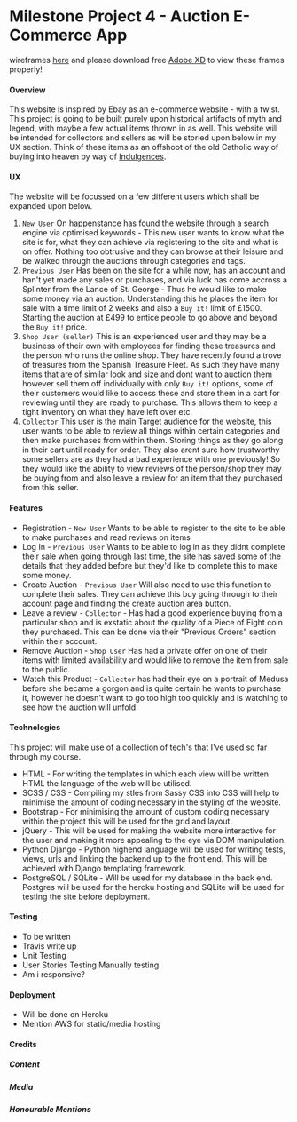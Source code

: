 # Milestone Project 4 - Auction E-Commerce App
wireframes [here](https://drive.google.com/open?id=1eMpOrnaVDADfW-CZU_iwkKvDAcTaU4fH) and please download free [Adobe XD](https://www.adobe.com/lu_de/products/xd.html) to view these frames properly!

#### Overview
This website is inspired by Ebay as an e-commerce website - with a twist. This project is going to be built purely upon historical artifacts of myth and legend, with maybe a few actual items thrown in as well. This website will be intended for collectors and sellers as will be storied upon below in my UX section. Think of these items as an offshoot of the old Catholic way of buying into heaven by way of [Indulgences](https://en.wikipedia.org/wiki/Indulgence). 

#### UX
The website will be focussed on a few different users which shall be expanded upon below.
1. `New User` On happenstance has found the website through a search engine via optimised keywords - This new user wants to know what the site is for, what they can achieve via registering to the site and what is on offer. Nothing too obtrusive and they can browse at their leisure and be walked through the auctions through categories and tags.
2. `Previous User` Has been on the site for a while now, has an account and han't yet made any sales or purchases, and via luck has come accross a Splinter from the Lance of St. George - Thus he would like to make some money via an auction. Understanding this he places the item for sale with a time limit of 2 weeks and also a `Buy it!` limit of £1500. Starting the auction at £499 to entice people to go above and beyond the `Buy it!` price.
3. `Shop User (seller)` This is an experienced user and they may be a business of their own with employees for finding these treasures and the person who runs the online shop. They have recently found a trove of treasures from the Spanish Treasure Fleet. As such they have many items that are of similar look and size and dont want to auction them however sell them off individually with only `Buy it!` options, some of their customers would like to access these and store them in a cart for reviewing until they are ready to purchase. This allows them to keep a tight inventory on what they have left over etc.
4. `Collector` This user is the main Target audience for the website, this user wants to be able to review all things within certain categories and then make purchases from within them. Storing things as they go along in their cart until ready for order. They also arent sure how trustworthy some sellers are as they had a bad experience with one previously! So they would like the ability to view reviews of the person/shop they may be buying from and also leave a review for an item that they purchased from this seller.

#### Features
+ Registration - `New User` Wants to be able to register to the site to be able to make purchases and read reviews on items
+ Log In - `Previous User` Wants to be able to log in as they didnt complete their sale when going through last time, the site has saved some of the details that they added before but they'd like to complete this to make some money.
+ Create Auction - `Previous User` Will also need to use this function to complete their sales. They can achieve this buy going through to their account page and finding the create auction area button.
+ Leave a review - `Collector` - Has had a good experience buying from a particular shop and is exstatic about the quality of a Piece of Eight coin they purchased. This can be done via their "Previous Orders" section within their account.
+ Remove Auction - `Shop User` Has had a private offer on one of their items with limited availability and would like to remove the item from sale to the public. 
+ Watch this Product - `Collector` has had their eye on a portrait of Medusa before she became a gorgon and is quite certain he wants to purchase it, however he doesn't want to go too high too quickly and is watching to see how the auction will unfold.

#### Technologies
This project will make use of a collection of tech's that I've used so far through my course.
+ HTML - For writing the templates in which each view will be written HTML the language of the web will be utilised.
+ SCSS / CSS - Compiling my stles from Sassy CSS into CSS will help to minimise the amount of coding necessary in the styling of the website.
+ Bootstrap - For minimising the amount of custom coding necessary within the project this will be used for the grid and layout.
+ jQuery - This will be used for making the website more interactive for the user and making it more appealing to the eye via DOM manipulation.
+ Python Django - Python highend language will be used for writing tests, views, urls and linking the backend up to the front end. This will be achieved with Django templating framework.
+ PostgreSQL / SQLite - Will be used for my database in the back end. Postgres will be used for the heroku hosting and SQLite will be used for testing the site before deployment.

#### Testing
+ To be written
+ Travis write up
+ Unit Testing
+ User Stories Testing Manually testing.
+ Am i responsive?

#### Deployment
+ Will be done on Heroku
+ Mention AWS for static/media hosting



#### Credits
##### Content
##### Media
##### Honourable Mentions